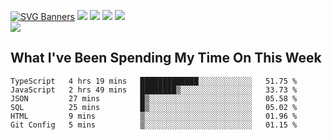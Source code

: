 [![SVG Banners](https://svg-banners.vercel.app/api?type=typeWriter&text1=Hello!%20I'm%20Cat,%20a%20Software%20Engineer%20✨%20&width=1000&height=150)](https://github.com/Akshay090/svg-banners)
<img src="https://img.shields.io/badge/HTML5-E34F26?style=for-the-badge&logo=html5&logoColor=white"> <img src="https://img.shields.io/badge/CSS3-1572B6?style=for-the-badge&logo=css3&logoColor=white"/> <img src="https://img.shields.io/badge/JavaScript-323330?style=for-the-badge&logo=javascript&logoColor=F7DF1E"/> <img src="https://img.shields.io/badge/React-20232A?style=for-the-badge&logo=react&logoColor=61DAFB"/><br/>
<img src="https://www.codewars.com/users/Epicat/badges/small"/>
## What I've Been Spending My Time On This Week

<!--START_SECTION:waka-->

```text
TypeScript   4 hrs 19 mins   █████████████░░░░░░░░░░░░   51.75 %
JavaScript   2 hrs 49 mins   ████████▒░░░░░░░░░░░░░░░░   33.73 %
JSON         27 mins         █▒░░░░░░░░░░░░░░░░░░░░░░░   05.58 %
SQL          25 mins         █▒░░░░░░░░░░░░░░░░░░░░░░░   05.02 %
HTML         9 mins          ▒░░░░░░░░░░░░░░░░░░░░░░░░   01.96 %
Git Config   5 mins          ▒░░░░░░░░░░░░░░░░░░░░░░░░   01.15 %
```

<!--END_SECTION:waka-->
